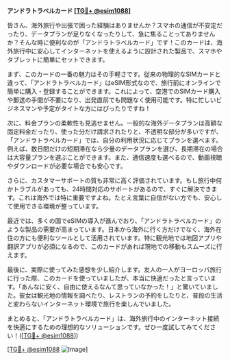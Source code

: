 **アンドラトラベルカード [[TG💪+ @esim1088](https://t.me/s/esim1088)]**

皆さん、海外旅行や出張で困った経験はありませんか？スマホの通信が不安定だったり、データプランが足りなくなったりして、急に焦ることってありませんか？そんな時に便利なのが「アンドラトラベルカード」です！このカードは、海外旅行中に安心してインターネットを使えるように設計された製品で、スマホやタブレットに簡単にセットできます。

まず、このカードの一番の魅力はその手軽さです。従来の物理的なSIMカードと違って、「アンドラトラベルカード」はeSIM形式なので、旅行前にオンラインで簡単に購入・登録することができます。これによって、空港でのSIMカード購入や郵送の手間が不要になり、出発直前でも問題なく使用可能です。特に忙しいビジネスマンや予定がタイトな方にはぴったりですね！

次に、料金プランの柔軟性も見逃せません。一般的な海外データプランは高額な固定料金だったり、使った分だけ請求されたりと、不透明な部分が多いですが、「アンドラトラベルカード」では、自分の利用状況に応じてプランを選べます。例えば、数日間だけの短期滞在なら少量のデータプランを選び、長期滞在の場合は大容量プランを選ぶことができます。また、通信速度も選べるので、動画視聴やダウンロードが必要な場合でも安心です。

さらに、カスタマーサポートの質も非常に高く評価されています。もし旅行中何かトラブルがあっても、24時間対応のサポートがあるので、すぐに解決できます。これは海外では特に重要ですよね。たとえ言葉に自信がない方でも、安心して使用できる環境が整っています。

最近では、多くの国でeSIMの導入が進んでおり、「アンドラトラベルカード」のような製品の需要が高まっています。日本から海外に行く方だけでなく、海外在住の方にも便利なツールとして活用されています。特に観光地では地図アプリや翻訳アプリが必須になるので、このカードがあれば現地での移動もスムーズに行えます。

最後に、実際に使ってみた感想を少し紹介します。友人の一人がヨーロッパ旅行に行った際、このカードを使っていましたが、本当に快適だったと言っています。「あんなに安く、自由に使えるなんて思っていなかった！」と驚いていました。彼女は観光地の情報を調べたり、レストランの予約をしたりと、普段の生活と変わらないインターネット環境で旅行を楽しんでいました。

まとめると、「アンドラトラベルカード」は、海外旅行中のインターネット接続を快適にするための理想的なソリューションです。ぜひ一度試してみてください！([[TG💪+ @esim1088](https://t.me/s/esim1088)]) 

[[TG💪+ @esim1088](https://t.me/s/esim1088) ![Image](https://i.postimg.cc/Y0z9fWf4/image.png)]